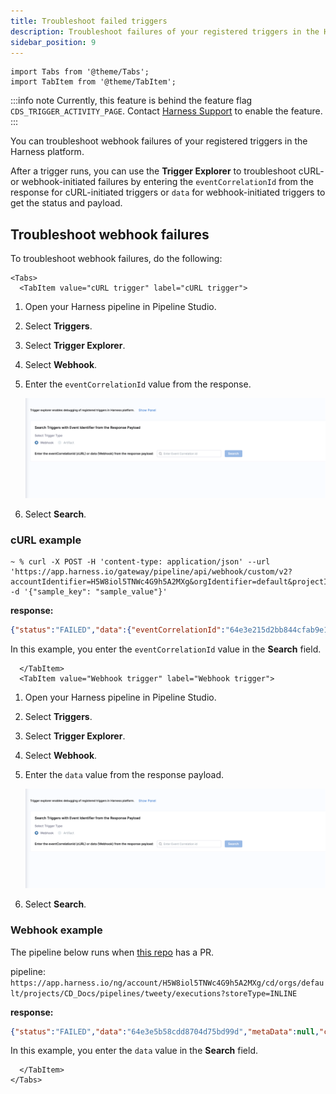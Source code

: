 ```yaml
---
title: Troubleshoot failed triggers
description: Troubleshoot failures of your registered triggers in the Harness platform.
sidebar_position: 9
---
```

```mdx-code-block
import Tabs from '@theme/Tabs';
import TabItem from '@theme/TabItem';
```

:::info note
Currently, this feature is behind the feature flag `CDS_TRIGGER_ACTIVITY_PAGE`. Contact [Harness Support](mailto:support@harness.io) to enable the feature.
:::

You can troubleshoot webhook failures of your registered triggers in the Harness platform.

After a trigger runs, you can use the **Trigger Explorer** to troubleshoot cURL- or webhook-initiated failures by entering the `eventCorrelationId` from the response for cURL-initiated triggers or `data` for webhook-initiated triggers to get the status and payload.

## Troubleshoot webhook failures

To troubleshoot webhook failures, do the following:

```mdx-code-block
<Tabs>
  <TabItem value="cURL trigger" label="cURL trigger">
```

1. Open your Harness pipeline in Pipeline Studio.
2. Select **Triggers**.
3. Select **Trigger Explorer**.
4. Select **Webhook**.
5. Enter the `eventCorrelationId` value from the response.

   ![](./static/trigger-explorer.png)

6. Select **Search**.

### cURL example

```shell
~ % curl -X POST -H 'content-type: application/json' --url 'https://app.harness.io/gateway/pipeline/api/webhook/custom/v2?accountIdentifier=H5W8iol5TNWc4G9h5A2MXg&orgIdentifier=default&projectIdentifier=CD_Docs&pipelineIdentifier=tweety&triggerIdentifier=Custom' -d '{"sample_key": "sample_value"}'
```

**response:**

```json
{"status":"FAILED","data":{"eventCorrelationId":"64e3e215d2bb844cfab9e155","apiUrl":"https://app.harness.io/gateway/pipeline/api/webhook/triggerExecutionDetails/64e3e215d2bb844cfab9e155?accountIdentifier=H5W8iol5TNWc4G9h5A2MXg","uiUrl":"https://app.harness.io/ng/#/account/H5W8iol5TNWc4G9h5A2MXg/cd/orgs/default/projects/CD_Docs/deployments?pipelineIdentifier=tweety&page=0","uiSetupUrl":"https://app.harness.io/ng/#/account/H5W8iol5TNWc4G9h5A2MXg/cd/orgs/default"}}
```

In this example, you enter the `eventCorrelationId` value in the **Search** field.


```mdx-code-block
  </TabItem>
  <TabItem value="Webhook trigger" label="Webhook trigger">
```

1. Open your Harness pipeline in Pipeline Studio.
2. Select **Triggers**.
3. Select **Trigger Explorer**.
4. Select **Webhook**.
5. Enter the `data` value from the response payload.

   ![](./static/trigger-explorer.png)

6. Select **Search**.

### Webhook example

The pipeline below runs when [this repo](https://github.com/michaelcretzman/linux_tweet_app) has a PR.

pipeline: `https://app.harness.io/ng/account/H5W8iol5TNWc4G9h5A2MXg/cd/orgs/default/projects/CD_Docs/pipelines/tweety/executions?storeType=INLINE`

**response:**

```json
{"status":"FAILED","data":"64e3e5b58cdd8704d75bd99d","metaData":null,"correlationId":"1a75bbef-862c-469e-b8ab-e06dd95e4999"}
```

In this example, you enter the `data` value in the **Search** field.

```mdx-code-block
  </TabItem>
</Tabs>
```